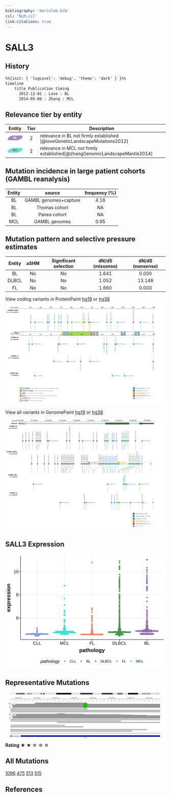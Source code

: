 ```yaml
---
bibliography: 'morinlab.bib'
csl: 'NLM.csl'
link-citations: true
---
```

# SALL3

## History
```mermaid
%%{init: { 'logLevel': 'debug', 'theme': 'dark' } }%%
timeline
    title Publication timing
      2012-12-01 : Love : BL
      2014-05-08 : Zhang : MCL
```

## Relevance tier by entity

|Entity|Tier|Description                            |
|:------:|:----:|---------------------------------------|
|![BL](images/icons/BL_tier2.png)    |2   |relevance in BL not firmly established [@loveGeneticLandscapeMutations2012]|
|![MCL](images/icons/MCL_tier2.png)   |2   |relevance in MCL not firmly established[@zhangGenomicLandscapeMantle2014]|

## Mutation incidence in large patient cohorts (GAMBL reanalysis)

|Entity|source               |frequency (%)|
|:------:|:---------------------:|:-------------:|
|BL    |GAMBL genomes+capture|4.16         |
|BL    |Thomas cohort        |  NA         |
|BL    |Panea cohort         |  NA         |
|MCL   |GAMBL genomes        |0.95         |

## Mutation pattern and selective pressure estimates

|Entity|aSHM|Significant selection|dN/dS (missense)|dN/dS (nonsense)|
|:------:|:----:|:---------------------:|:----------------:|:----------------:|
|BL    |No  |No                   |1.641           | 0.000          |
|DLBCL |No  |No                   |1.052           |13.148          |
|FL    |No  |No                   |1.660           | 0.000          |




View coding variants in ProteinPaint [hg19](https://morinlab.github.io/LLMPP/GAMBL/SALL3_protein.html)  or [hg38](https://morinlab.github.io/LLMPP/GAMBL/SALL3_protein_hg38.html)

![](images/proteinpaint/SALL3_NM_171999.svg)

View all variants in GenomePaint [hg19](https://morinlab.github.io/LLMPP/GAMBL/SALL3.html)  or [hg38](https://morinlab.github.io/LLMPP/GAMBL/SALL3_hg38.html)

![](images/proteinpaint/SALL3.svg)

## SALL3 Expression
![](images/gene_expression/SALL3_by_pathology.svg)
<!-- ORIGIN: loveGeneticLandscapeMutations2012 -->
<!-- MCL: zhangGenomicLandscapeMantle2014 -->
<!-- BL: loveGeneticLandscapeMutations2012 -->

## Representative Mutations

![](primary/Love_SALL3.svg)
**Rating**
&starf; &starf; &star; &star; &star;

## All Mutations

[1096](https://www.bcgsc.ca/downloads/morinlab/GAMBL/Love/1096_reports.html)
[475](https://www.bcgsc.ca/downloads/morinlab/GAMBL/Love/475_reports.html)
[513](https://www.bcgsc.ca/downloads/morinlab/GAMBL/Love/513_reports.html)
[515](https://www.bcgsc.ca/downloads/morinlab/GAMBL/Love/515_reports.html)

## References

